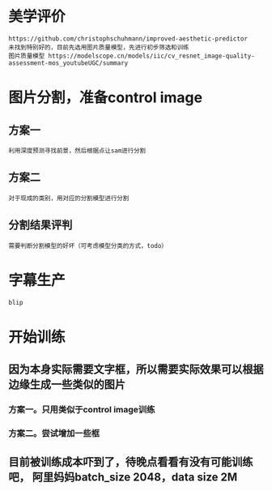# 美学评价

    https://github.com/christophschuhmann/improved-aesthetic-predictor
    未找到特别好的，目前先选用图片质量模型，先进行初步筛选和训练
    图片质量模型 https://modelscope.cn/models/iic/cv_resnet_image-quality-assessment-mos_youtubeUGC/summary

# 图片分割，准备control image

## 方案一

    利用深度预测寻找前景，然后根据点让sam进行分割

## 方案二

    对于现成的类别，用对应的分割模型进行分割

## 分割结果评判

    需要判断分割模型的好坏（可考虑模型分类的方式，todo）

# 字幕生产

    blip

# 开始训练
## 因为本身实际需要文字框，所以需要实际效果可以根据边缘生成一些类似的图片
### 方案一。只用类似于control image训练
### 方案二。尝试增加一些框

## 目前被训练成本吓到了，待晚点看看有没有可能训练吧， 阿里妈妈batch_size 2048，data size 2M